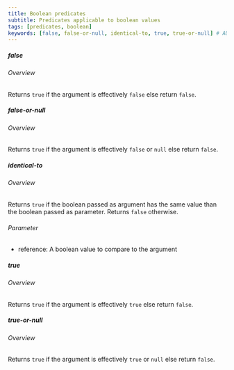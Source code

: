 ```yaml
---
title: Boolean predicates
subtitle: Predicates applicable to boolean values
tags: [predicates, boolean]
keywords: [false, false-or-null, identical-to, true, true-or-null] # AUTO-GENERATED KEYWORDS
---
```

<!-- START AUTO-GENERATED -->
##### false
###### Overview

Returns `true` if the argument is effectively `false` else return `false`.

##### false-or-null
###### Overview

Returns `true` if the argument is effectively `false` or `null` else return `false`.

##### identical-to
###### Overview

Returns `true` if the boolean passed as argument has the same value than the boolean passed as parameter. Returns `false` otherwise.

###### Parameter
* reference: A boolean value to compare to the argument

##### true
###### Overview

Returns `true` if the argument is effectively `true` else return `false`.

##### true-or-null
###### Overview

Returns `true` if the argument is effectively `true` or `null` else return `false`.

<!-- END AUTO-GENERATED -->
